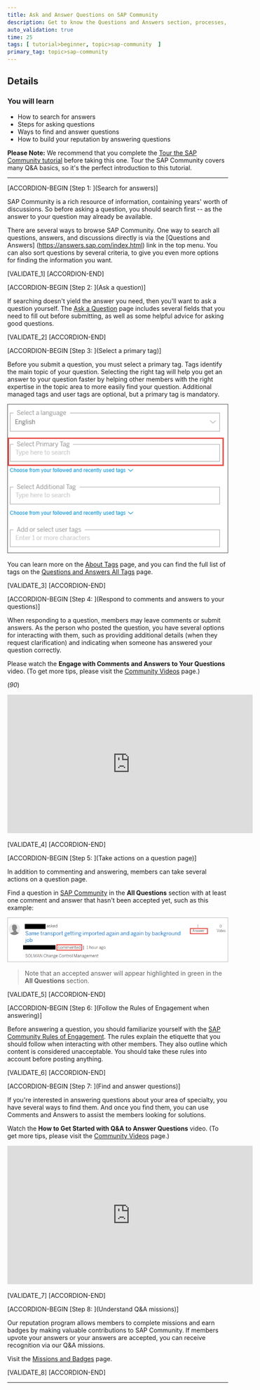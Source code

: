 ```yaml
---
title: Ask and Answer Questions on SAP Community
description: Get to know the Questions and Answers section, processes, and guidelines better, so you can more easily gain – and share – knowledge in SAP Community. You can also earn the Q&A Savvy badge.
auto_validation: true
time: 25
tags: [ tutorial>beginner, topic>sap-community  ]
primary_tag: topic>sap-community
---
```


## Details
### You will learn
  - How to search for answers
  - Steps for asking questions
  - Ways to find and answer questions
  - How to build your reputation by answering questions

**Please Note:** We recommend that you complete the [Tour the SAP Community tutorial](https://developers.sap.com/tutorials/community-start.html) before taking this one. Tour the SAP Community covers many Q&A basics, so it's the perfect introduction   to this tutorial.

---

[ACCORDION-BEGIN [Step 1: ](Search for answers)]

SAP Community is a rich resource of information, containing years' worth of discussions. So before asking a question, you should search first -- as the answer to your question may already be available.

There are several ways to browse SAP Community. One way to search all questions, answers, and discussions directly is via the [Questions and Answers] (https://answers.sap.com/index.html) link in the top menu. You can also sort questions by several criteria, to give you even more options for finding the information you want.

[VALIDATE_1]
[ACCORDION-END]

[ACCORDION-BEGIN [Step 2: ](Ask a question)]

If searching doesn't yield the answer you need, then you'll want to ask a question yourself. The [Ask a Question](https://answers.sap.com/questions/ask.html) page includes several fields that you need to fill out before submitting, as well as some helpful advice for asking good questions.

[VALIDATE_2]
[ACCORDION-END]

[ACCORDION-BEGIN [Step 3: ](Select a primary tag)]

Before you submit a question, you must select a primary tag. Tags identify the main topic of your question. Selecting the right tag will help you get an answer to your question faster by helping other members with the right expertise in the topic area to more easily find your question. Additional managed tags and user tags are optional, but a primary tag is mandatory.

  ![Tags in Questions and Answers](qa-tags.png)

You can learn more on the [About Tags](https://www.sap.com/community/resources/using-tags.html) page, and you can find the full list of tags on the [Questions and Answers All Tags](https://answers.sap.com/tags.html) page.

[VALIDATE_3]
[ACCORDION-END]

[ACCORDION-BEGIN [Step 4: ](Respond to comments and answers to your questions)]

When responding to a question, members may leave comments or submit answers. As the person who posted the question, you have several options for interacting with them, such as providing additional details (when they request clarification) and indicating when someone has answered your question correctly.

Please watch the **Engage with Comments and Answers to Your Questions** video. (To get more tips, please visit the [Community Videos](https://www.sap.com/community/resources/tip-in-a-minute.html#Videos) page.)

(*90*)

<iframe width="560" height="315" src="https://www.youtube.com/embed/4BD9l4wu2Uc" frameborder="0" allowfullscreen></iframe>

[VALIDATE_4]
[ACCORDION-END]

[ACCORDION-BEGIN [Step 5: ](Take actions on a question page)]

In addition to commenting and answering, members can take several actions on a question page.

Find a question in [SAP Community](https://answers.sap.com/index.html) in the **All Questions** section with at least one comment and answer that hasn't been accepted yet, such as this example:

![Question with Comment and Unaccepted Answer](answers-comments.png)

>Note that an accepted answer will appear highlighted in green in the **All Questions** section.

[VALIDATE_5]
[ACCORDION-END]

[ACCORDION-BEGIN [Step 6: ](Follow the Rules of Engagement when answering)]

Before answering a question, you should familiarize yourself with the [SAP Community Rules of Engagement](https://www.sap.com/community/resources/rules-of-engagement.html). The rules explain the etiquette that you should follow when interacting with other members. They also outline which content is considered unacceptable. You should take these rules into account before posting anything.

[VALIDATE_6]
[ACCORDION-END]

[ACCORDION-BEGIN [Step 7: ](Find and answer questions)]

If you're interested in answering questions about your area of specialty, you have several ways to find them. And once you find them, you can use Comments and Answers to assist the members looking for solutions.

Watch the **How to Get Started with Q&A to Answer Questions** video. (To get more tips, please visit the [Community Videos](https://www.sap.com/community/resources/tip-in-a-minute.html#Videos) page.)

<iframe width="560" height="315" src="https://www.youtube.com/embed/lE-pYOmhXNw" frameborder="0" allowfullscreen></iframe>

[VALIDATE_7]
[ACCORDION-END]


[ACCORDION-BEGIN [Step 8: ](Understand Q&A missions)]

Our reputation program allows members to complete missions and earn badges by making valuable contributions to SAP Community. If members upvote your answers or your answers are accepted, you can receive recognition via our Q&A missions.

Visit the [Missions and Badges](https://www.sap.com/community/resources/missions-badges.html) page.

[VALIDATE_8]
[ACCORDION-END]



---
